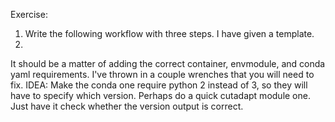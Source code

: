 Exercise:
  1. Write the following workflow with three steps. I have given a template.
  2. 
  It should be a matter of adding the correct container, envmodule, and conda yaml requirements.
  I've thrown in a couple wrenches that you will need to fix.
  IDEA: Make the conda one require python 2 instead of 3, so they will have to specify which version.
  Perhaps do a quick cutadapt module one. Just have it check whether the version output is correct. 
